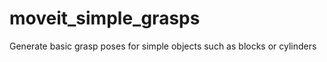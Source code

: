 moveit_simple_grasps
====================

Generate basic grasp poses for simple objects such as blocks or cylinders
